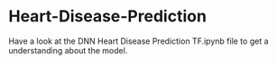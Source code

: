 # Heart-Disease-Prediction

Have a look at the DNN Heart Disease Prediction TF.ipynb file to get a understanding about the model.
